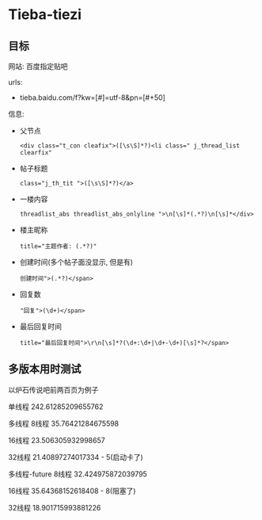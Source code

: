 # Tieba-tiezi

## 目标

网站: 百度指定贴吧

urls:

- tieba.baidu.com/f?kw=[#]=utf-8&pn=[#+50]

信息:

- 父节点

  ```
  <div class="t_con cleafix">([\s\S]*?)<li class=" j_thread_list clearfix"
  ```


- 帖子标题

  ```
  class="j_th_tit ">([\s\S]*?)</a>
  ```

- 一楼内容

  ```
  threadlist_abs threadlist_abs_onlyline ">\n[\s]*(.*?)\n[\s]*</div>
  ```

- 楼主昵称

  ```
  title="主题作者: (.*?)"
  ```

- 创建时间(多个帖子面没显示, 但是有)

  ```
  创建时间">(.*?)</span>
  ```

- 回复数

  ```
  "回复">(\d+)</span>
  ```

- 最后回复时间

  ```
  title="最后回复时间">\r\n[\s]*?(\d+:\d+|\d+-\d+)[\s]*?</span>
  ```




## 多版本用时测试

以炉石传说吧前两百页为例子

单线程
242.61285209655762



多线程
8线程
35.76421284675598

16线程
23.506305932998657

32线程
21.40897274017334 - 5(启动卡了)



多线程-future
8线程
32.424975872039795

16线程
35.64368152618408 - 8(阻塞了)

32线程
18.901715993881226






